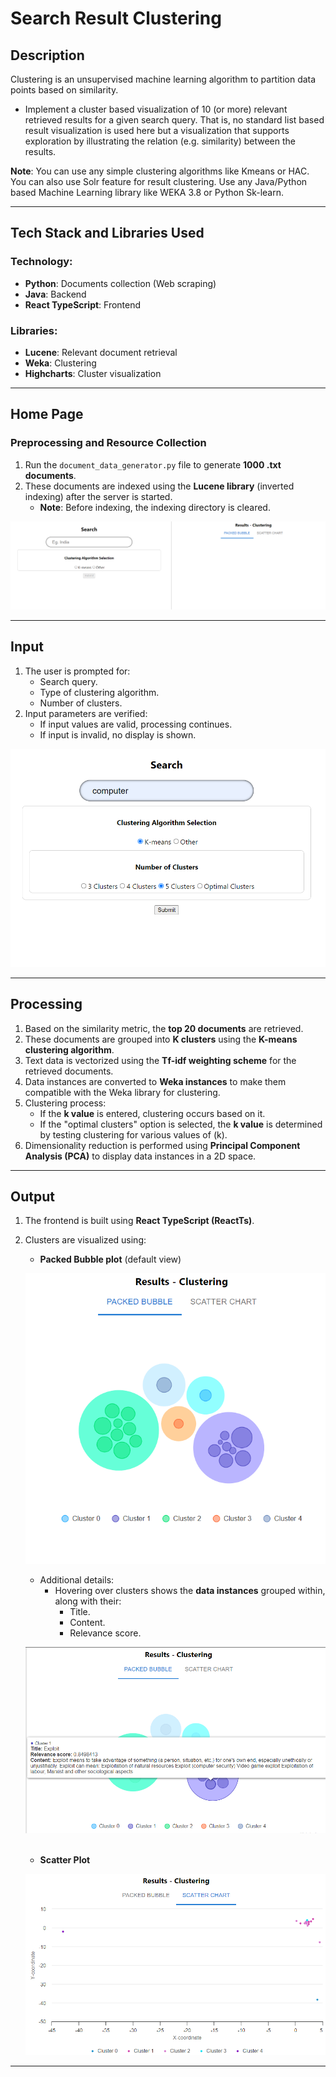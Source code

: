 # **Search Result Clustering**

## Description
Clustering is an unsupervised machine learning algorithm to partition data points based
on similarity. 
- Implement a cluster based visualization of 10 (or more) relevant retrieved
results for a given search query. That is, no standard list based result visualization is
used here but a visualization that supports exploration by illustrating the relation (e.g.
similarity) between the results.

__Note__: You can use any simple clustering algorithms like Kmeans or HAC. You can also use Solr feature
for result clustering. Use any Java/Python based
Machine Learning library like WEKA 3.8 or Python Sk-learn.

---

## **Tech Stack and Libraries Used**
### **Technology**:
- **Python**: Documents collection (Web scraping)
- **Java**: Backend
- **React TypeScript**: Frontend

### **Libraries**:
- **Lucene**: Relevant document retrieval
- **Weka**: Clustering
- **Highcharts**: Cluster visualization

---

## **Home Page**

### **Preprocessing and Resource Collection**
1. Run the `document_data_generator.py` file to generate **1000 .txt documents**.
2. These documents are indexed using the **Lucene library** (inverted indexing) after the server is started.  
   - **Note**: Before indexing, the indexing directory is cleared.
     
![Home Page](doc/images/home_page.png)

---

## **Input**
1. The user is prompted for:
   - Search query.
   - Type of clustering algorithm.
   - Number of clusters.
2. Input parameters are verified:
   - If input values are valid, processing continues.
   - If input is invalid, no display is shown.

![Input Parameters](doc/images/input_params.png)

---

## **Processing**
1. Based on the similarity metric, the **top 20 documents** are retrieved.
2. These documents are grouped into **K clusters** using the **K-means clustering algorithm**.
3. Text data is vectorized using the **Tf-idf weighting scheme** for the retrieved documents.
4. Data instances are converted to **Weka instances** to make them compatible with the Weka library for clustering.
5. Clustering process:
   - If the **k value** is entered, clustering occurs based on it.
   - If the "optimal clusters" option is selected, the **k value** is determined by testing clustering for various values of \(k\).
6. Dimensionality reduction is performed using **Principal Component Analysis (PCA)** to display data instances in a 2D space.

---

## **Output**
1. The frontend is built using **React TypeScript (ReactTs)**.
2. Clusters are visualized using:
   - **Packed Bubble plot** (default view)
     
   ![Packed Bubble Plot](doc/images/packed_bubble.png)
      
      - Additional details:
         - Hovering over clusters shows the **data instances** grouped within, along with their:
            - Title.
            - Content.
            - Relevance score.

   ![Cluster Hover Information](doc/images/pb_hover_info.png)

    </br>

   - **Scatter Plot**

   ![Scatter Plot](doc/images/scatter_plot.png)    





---

